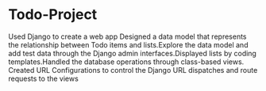 # Todo-Project
Used Django to create a web app Designed a data model that represents the relationship between Todo items and lists.Explore the data model and add test data through the Django admin interfaces.Displayed lists by coding templates.Handled the database operations through class-based views. Created URL Configurations to control the Django URL dispatches and route requests to the views
